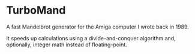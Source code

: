 # TurboMand

A fast Mandelbrot generator for the Amiga computer I wrote back in 1989.

It speeds up calculations using a divide-and-conquer algorithm and, optionally, integer math instead of floating-point.
